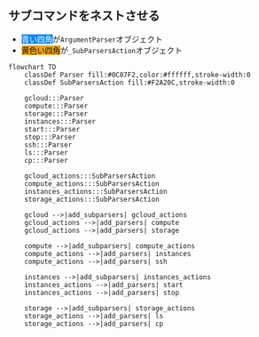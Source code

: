 ## サブコマンドをネストさせる

- <span style="background: #0C87F2; color:white">青い四角</span>が`ArgumentParser`オブジェクト
- <span style="background: #F2A20C">黄色い四角</span>が`_SubParsersAction`オブジェクト

```mermaid
flowchart TD
    classDef Parser fill:#0C87F2,color:#ffffff,stroke-width:0
    classDef SubParsersAction fill:#F2A20C,stroke-width:0

    gcloud:::Parser
    compute:::Parser
    storage:::Parser
    instances:::Parser
    start:::Parser
    stop:::Parser
    ssh:::Parser
    ls:::Parser
    cp:::Parser

    gcloud_actions:::SubParsersAction
    compute_actions:::SubParsersAction
    instances_actions:::SubParsersAction
    storage_actions:::SubParsersAction

    gcloud -->|add_subparsers| gcloud_actions
    gcloud_actions -->|add_parsers| compute
    gcloud_actions -->|add_parsers| storage

    compute -->|add_subparsers| compute_actions
    compute_actions -->|add_parsers| instances
    compute_actions -->|add_parsers| ssh

    instances -->|add_subparsers| instances_actions
    instances_actions -->|add_parsers| start
    instances_actions -->|add_parsers| stop

    storage -->|add_subparsers| storage_actions
    storage_actions -->|add_parsers| ls
    storage_actions -->|add_parsers| cp
```
